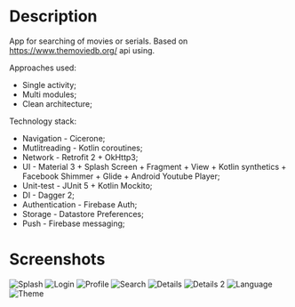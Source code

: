 # Description
App for searching of movies or serials. Based on https://www.themoviedb.org/ api using.

Approaches used:
- Single activity;
- Multi modules;
- Clean architecture;

Technology stack:
- Navigation - Cicerone;
- Mutlitreading - Kotlin coroutines;
- Network - Retrofit 2 + OkHttp3;
- UI - Material 3 + Splash Screen + Fragment + View + Kotlin synthetics + Facebook Shimmer + Glide + Android Youtube Player;
- Unit-test - JUnit 5 + Kotlin Mockito;
- DI - Dagger 2;
- Authentication - Firebase Auth;
- Storage - Datastore Preferences;
- Push - Firebase messaging;

# Screenshots
![Splash](https://github.com/gukovmi/KinoGuru/assets/68592103/dbd00542-03e1-4092-9e40-69ceef7fa172)
![Login](https://github.com/gukovmi/KinoGuru/assets/68592103/4a93bdb4-c40b-419f-a194-ec55890fa915)
![Profile](https://github.com/gukovmi/KinoGuru/assets/68592103/c13dc602-e78c-4d48-9a57-7c185b1c1fca)
![Search](https://github.com/gukovmi/KinoGuru/assets/68592103/72666b65-7c4f-468a-b984-0df32e8ab84f)
![Details](https://github.com/gukovmi/KinoGuru/assets/68592103/ab7a5baa-a17b-415f-9e6f-b223611d0159)
![Details 2](https://github.com/gukovmi/KinoGuru/assets/68592103/4cd7aee0-9206-4aa4-a298-da4a14237f3c)
![Language](https://github.com/gukovmi/KinoGuru/assets/68592103/03643747-8d4f-4add-b121-9f000b1221f7)
![Theme](https://github.com/gukovmi/KinoGuru/assets/68592103/815c5d1d-e155-4fc1-a025-42ddf9578579)

